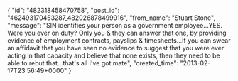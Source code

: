  {
   "id": "482318458470758",
   "post_id": "462493170453287_482026878499916",
   "from_name": "Stuart Stone",
   "message": "SIN identifies your person as a government employee...YES.  Were you ever on duty?  Only you & they  can answer that one, by providing evidence of employment contracts, payslips & timesheets...If you can swear an affidavit that you have seen no evidence to suggest that you were ever acting in that capacity and believe that none exists, then they need to be able to rebut that...that's all I've got mate",
   "created_time": "2013-02-17T23:56:49+0000"
 }
